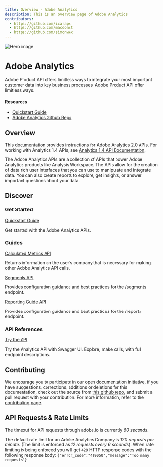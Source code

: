 ```yaml
---
title: Overview - Adobe Analytics
description: This is an overview page of Adobe Analytics 
contributors:
  - https://github.com/icaraps
  - https://github.com/macdonst
  - https://github.com/simonwex
---
```


<Hero slots="image, heading, text" background="rgb(64, 34, 138)"/>

![Hero image](./illustration.png) 

# Adobe Analytics 

Adobe Product API offers limitless ways to integrate your most important customer data into key business processes. Adobe Product API offer limitless ways.

<Resources slots="heading, links"/>

#### Resources

* [Quickstart Guide](https://adobe.io)
* [Adobe Analytics Github Repo](https://adobe.io)

## Overview

This documentation provides instructions for Adobe Analytics 2.0 APIs. For working with Analytics 1.4 APIs, see [Analytics 1.4 API Documentation](https://adobe.io).

The Adobe Analytics APIs are a collection of APIs that power Adobe Analytics products like Analysis Workspace. 
The APIs allow for the creation of data rich user interfaces that you can use to manipulate and integrate data.
You can also create reports to explore, get insights, or answer important questions about your data.

## Discover 

<ContentBlock width="100%" slots="heading, link, text"/>

### Get Started

[Quickstart Guide](https://adobe.io)
    
Get started with the Adobe Analytics APIs.

<ContentBlock slots="heading, link, text"/> 

### Guides

[Calculated Metrics API](https://adobe.io) 
     
Returns information on the user's company that is necessary for making other Adobe Analytics API calls.

<ContentBlock slots="link, text"/>

[Segments API](https://adobe.io) 

Provides configuration guidance and best practices for the /segments endpoint.

<ContentBlock slots="link, text"/>

[Reporting Guide API](https://adobe.io)

Provides configuration guidance and best practices for the /reports endpoint.  

<ContentBlock width="100%" slots="heading, link, text"/>

### API References

[Try the API](https://adobe.io) 

Try the Analytics API with Swagger UI. Explore, make calls, with full endpoint descriptions.

## Contributing 

We encourage you to participate in our open documentation initiative, if you have suggestions, corrections, additions 
or deletions for this documentation, check out the source from [this github repo](https://adobe.io), and submit a pull 
request with your contribution. For more information, refer to the [contributing page](https://adobe.io).

## API Requests & Rate Limits

The timeout for API requests through adobe.io is currently *60 seconds*.

The default rate limit for an Adobe Analytics Company is *120 requests per minute*. (The limit is enforced as *12 requests every 6 seconds*).
When rate limiting is being enforced you will get `429` HTTP response codes with the following response body: `{"error_code":"429050","message":"Too many requests"}`    